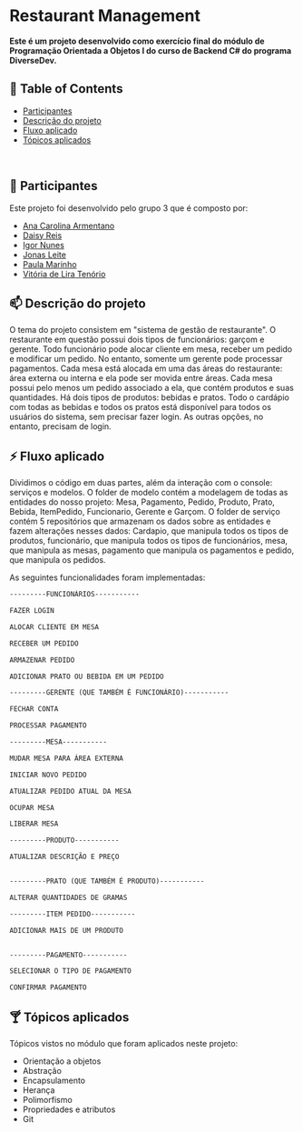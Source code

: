 # Restaurant Management

**Este é um projeto desenvolvido como exercício final do módulo de Programação Orientada a Objetos I do curso de Backend C# do programa DiverseDev.**

## 🔭 Table of Contents

- [Participantes](#-participantes)
- [Descrição do projeto](#-descrição-do-projeto)
- [Fluxo aplicado](#-fluxo-aplicado)
- [Tópicos aplicados](#-tópicos-aplicados)
<br>

## 🌱 Participantes

Este projeto foi desenvolvido pelo grupo 3 que é composto por:
 - [Ana Carolina Armentano](https://github.com/armentanoc)
 - [Daisy Reis](https://github.com/DaisyCR)
 - [Igor Nunes](https://github.com/ig-nunes)
 - [Jonas Leite](https://github.com/little-junior)
 - [Paula Marinho](https://github.com/paulaandrezza)
 - [Vitória de Lira Tenório](https://github.com/vitorialira92)

## 📫 Descrição do projeto

O tema do projeto consistem em "sistema de gestão de restaurante". O restaurante em questão possui dois tipos de funcionários: garçom e gerente. Todo funcionário pode alocar cliente em mesa, receber um pedido e modificar um pedido. No entanto, somente um gerente pode processar pagamentos. Cada mesa está alocada em uma das áreas do restaurante: área externa ou interna e ela pode ser movida entre áreas. Cada mesa possui pelo menos um pedido associado a ela, que contém produtos e suas quantidades. Há dois tipos de produtos: bebidas e pratos. Todo o cardápio com todas as bebidas e todos os pratos está disponível para todos os usuários do sistema, sem precisar fazer login. As outras opções, no entanto, precisam de login.

## ⚡ Fluxo aplicado

Dividimos o código em duas partes, além da interação com o console: serviços e modelos. O folder de modelo contém a modelagem de todas as entidades do nosso projeto: Mesa, Pagamento, Pedido, Produto, Prato, Bebida, ItemPedido, Funcionario, Gerente e Garçom. O folder de serviço contém 5 repositórios que armazenam os dados sobre as entidades e fazem alterações nesses dados: Cardapio, que manipula todos os tipos de produtos, funcionário, que manipula todos os tipos de funcionários, mesa, que manipula as mesas, pagamento que manipula os pagamentos e pedido, que manipula os pedidos.

As seguintes funcionalidades foram implementadas:

 ```markdown
---------FUNCIONÁRIOS-----------

FAZER LOGIN

ALOCAR CLIENTE EM MESA

RECEBER UM PEDIDO

ARMAZENAR PEDIDO

ADICIONAR PRATO OU BEBIDA EM UM PEDIDO

---------GERENTE (QUE TAMBÉM É FUNCIONÁRIO)-----------

FECHAR CONTA

PROCESSAR PAGAMENTO

---------MESA-----------

MUDAR MESA PARA ÁREA EXTERNA

INICIAR NOVO PEDIDO

ATUALIZAR PEDIDO ATUAL DA MESA

OCUPAR MESA

LIBERAR MESA

---------PRODUTO-----------

ATUALIZAR DESCRIÇÃO E PREÇO


---------PRATO (QUE TAMBÉM É PRODUTO)-----------

ALTERAR QUANTIDADES DE GRAMAS

---------ITEM PEDIDO-----------

ADICIONAR MAIS DE UM PRODUTO


---------PAGAMENTO-----------

SELECIONAR O TIPO DE PAGAMENTO

CONFIRMAR PAGAMENTO

```

## 🍸 Tópicos aplicados

Tópicos vistos no módulo que foram aplicados neste projeto:
- Orientação a objetos
- Abstração
- Encapsulamento
- Herança
- Polimorfismo
- Propriedades e atributos
- Git
